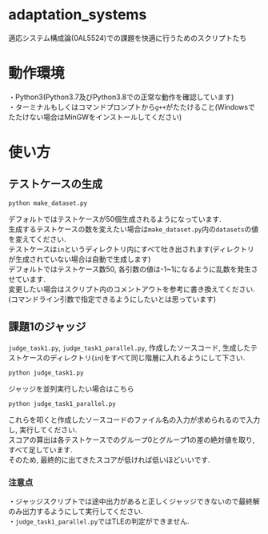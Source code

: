 # adaptation_systems
適応システム構成論(0AL5524)での課題を快適に行うためのスクリプトたち
# 動作環境
・Python3(Python3.7及びPython3.8での正常な動作を確認しています)  
・ターミナルもしくはコマンドプロンプトから`g++`がたたけること(Windowsでたたけない場合はMinGWをインストールしてください)
# 使い方
## テストケースの生成
```
python make_dataset.py
```
デフォルトではテストケースが50個生成されるようになっています.  
生成するテストケースの数を変えたい場合は`make_dataset.py`内の`datasets`の値を変えてください.  
テストケースは`in`というディレクトリ内にすべて吐き出されます(ディレクトリが生成されていない場合は自動で生成します)  
デフォルトではテストケース数50, 各引数の値は-1~1になるように乱数を発生させています.  
変更したい場合はスクリプト内のコメントアウトを参考に書き換えてください.(コマンドライン引数で指定できるようにしたいとは思っています)

## 課題1のジャッジ
`judge_task1.py`, `judge_task1_parallel.py`, 作成したソースコード, 生成したテストケースのディレクトリ(`in`)をすべて同じ階層に入れるようにして下さい.  
```
python judge_task1.py
```

ジャッジを並列実行したい場合はこちら
```
python judge_task1_parallel.py
```
これらを叩くと作成したソースコードのファイル名の入力が求められるので入力し, 実行してください.  
スコアの算出は各テストケースでのグループ0とグループ1の差の絶対値を取り, すべて足しています.  
そのため, 最終的に出てきたスコアが低ければ低いほどいいです.  

### 注意点
・ジャッジスクリプトでは途中出力があると正しくジャッジできないので最終解のみ出力するようにして実行してください.  
・`judge_task1_parallel.py`ではTLEの判定ができません.  
